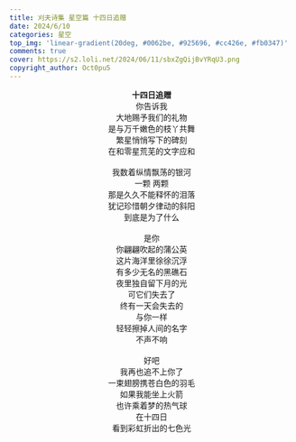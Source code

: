 ```yaml
---
title: 刈夫诗集 星空篇 十四日追赠
date: 2024/6/10
categories: 星空
top_img: 'linear-gradient(20deg, #0062be, #925696, #cc426e, #fb0347)'
comments: true
cover: https://s2.loli.net/2024/06/11/sbxZgQijBvYRqU3.png
copyright_author: Oct0pu5
---
```


<center>
<b>十四日追赠</b><br>
你告诉我<br>
大地赐予我们的礼物<br>
是与万千嫩色的枝丫共舞<br>
繁星悄悄写下的碑刻<br>
在和零星荒芜的文字应和<br>
<br>
我数着纵情飘荡的银河<br>
一颗 两颗<br>
那是久久不能释怀的泪落<br>
犹记珍惜朝夕律动的斜阳<br>
到底是为了什么<br>
<br>
是你<br>
你翩翩吹起的蒲公英<br>
这片海洋里徐徐沉浮<br>
有多少无名的黑礁石<br>
夜里独自留下月的光<br>
可它们失去了<br>
终有一天会失去的<br>
与你一样<br>
轻轻擦掉人间的名字<br>
不声不响<br>
<br>
好吧<br>
我再也追不上你了<br>
一束翅膀携苍白色的羽毛<br>
如果我能坐上火箭<br>
也许乘着梦的热气球<br>
在十四日<br>
看到彩虹折出的七色光<br>
</center>
